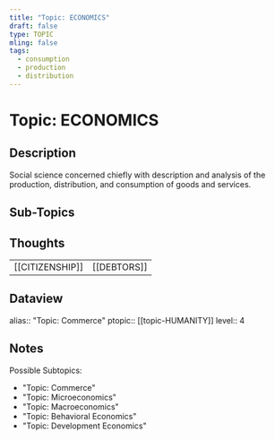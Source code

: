 ```yaml
---
title: "Topic: ECONOMICS"
draft: false
type: TOPIC
mling: false
tags:
  - consumption
  - production
  - distribution
---
```

# Topic: ECONOMICS
## Description
Social science concerned chiefly with description and analysis of the production, distribution, and consumption of goods and services.

## Sub-Topics


## Thoughts
|     |     |
| --- | --- |
| [[CITIZENSHIP]] | [[DEBTORS]] |

## Dataview
alias:: "Topic: Commerce"
ptopic:: [[topic-HUMANITY]]
level:: 4

## Notes
Possible Subtopics:
- "Topic: Commerce"
- "Topic: Microeconomics"
- "Topic: Macroeconomics"
- "Topic: Behavioral Economics"
- "Topic: Development Economics"
